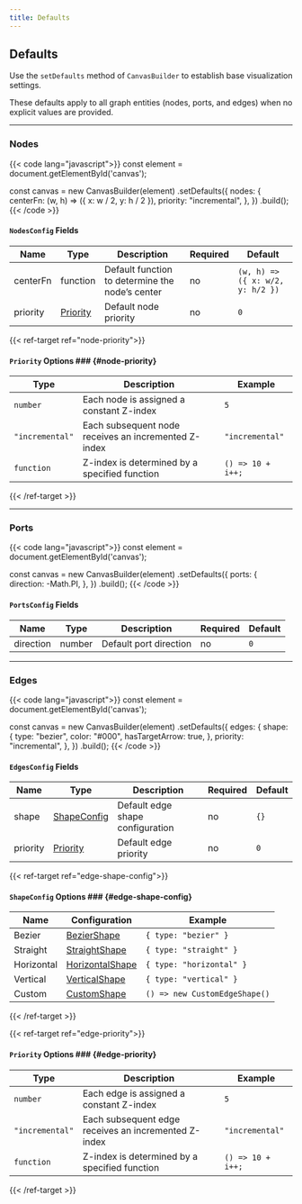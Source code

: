 ```yaml
---
title: Defaults
---
```


## Defaults

Use the `setDefaults` method of `CanvasBuilder` to establish base visualization settings.

These defaults apply to all graph entities (nodes, ports, and edges) when no explicit values are provided.

---

### Nodes

{{< code lang="javascript">}}
const element = document.getElementById('canvas');

const canvas = new CanvasBuilder(element)
  .setDefaults({
    nodes: {
      centerFn: (w, h) => ({ x: w / 2, y: h / 2 }),
      priority: "incremental",
    },
  })
  .build();
{{< /code >}}

#### `NodesConfig` Fields

| Name     | Type                       | Description                                     | Required | Default                          |
|----------|----------------------------|-------------------------------------------------|----------|----------------------------------|
| centerFn | function                   | Default function to determine the node’s center | no       | `(w, h) => ({ x: w/2, y: h/2 })` |
| priority | [Priority](#node-priority) | Default node priority                           | no       | `0`                              |

{{< ref-target ref="node-priority">}}
#### `Priority` Options ### {#node-priority}

| Type                   | Description                                          | Example           |
|------------------------|------------------------------------------------------|-------------------|
| `number`               | Each node is assigned a constant Z-index             | `5`               |
| `"incremental"`        | Each subsequent node receives an incremented Z-index | `"incremental"`   |
| `function`             | Z-index is determined by a specified function        | `() => 10 + i++;` |
{{< /ref-target >}}


---

### Ports

{{< code lang="javascript">}}
const element = document.getElementById('canvas');

const canvas = new CanvasBuilder(element)
  .setDefaults({
    ports: {
      direction: -Math.PI,
    },
  })
  .build();
{{< /code >}}

#### `PortsConfig` Fields

| Name      | Type   | Description             | Required | Default |
|-----------|--------|-------------------------|----------|---------|
| direction | number | Default port direction  | no       | `0`     |

---


### Edges

{{< code lang="javascript">}}
const element = document.getElementById('canvas');

const canvas = new CanvasBuilder(element)
  .setDefaults({
    edges: {
      shape: {
        type: "bezier",
        color: "#000",
        hasTargetArrow: true,
      },
      priority: "incremental",
    },
  })
  .build();
{{< /code >}}

#### `EdgesConfig` Fields

| Name      | Type                              | Description                      | Required | Default |
|-----------|-----------------------------------|----------------------------------|----------|---------|
| shape     | [ShapeConfig](#edge-shape-config) | Default edge shape configuration | no       | `{}`    |
| priority  | [Priority](#edge-priority)        | Default edge priority            | no       | `0`     |

{{< ref-target ref="edge-shape-config">}}
#### `ShapeConfig` Options ### {#edge-shape-config}

| Name       | Configuration                                        | Example                       |
|------------|------------------------------------------------------|-------------------------------|
| Bezier     | <a href="/edge-shape/bezier">BezierShape</a>         | `{ type: "bezier" }`          |
| Straight   | <a href="/edge-shape/straight">StraightShape</a>     | `{ type: "straight" }`        |
| Horizontal | <a href="/edge-shape/horizontal">HorizontalShape</a> | `{ type: "horizontal" }`      |
| Vertical   | <a href="/edge-shape/vertical">VerticalShape</a>     | `{ type: "vertical" }`        |
| Custom     | <a href="/edge-shape/custom">CustomShape</a>         | `() => new CustomEdgeShape()` |
{{< /ref-target >}}

{{< ref-target ref="edge-priority">}}
#### `Priority` Options ### {#edge-priority}

| Type            | Description                                          | Example           |
|-----------------|------------------------------------------------------|-------------------|
| `number`        | Each edge is assigned a constant Z-index             | `5`               |
| `"incremental"` | Each subsequent edge receives an incremented Z-index | `"incremental"`   |
| `function`      | Z-index is determined by a specified function        | `() => 10 + i++;` |
{{< /ref-target >}}
